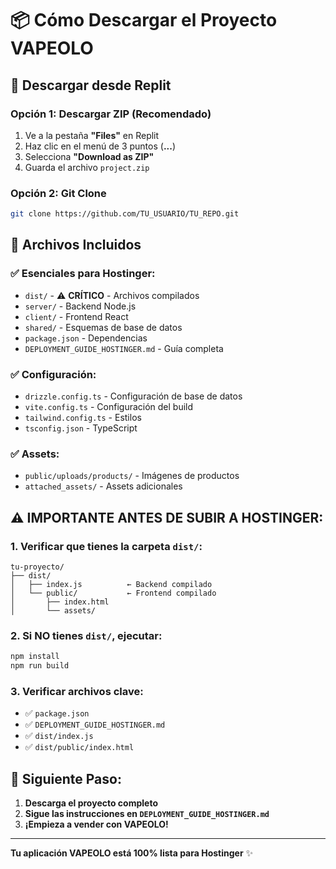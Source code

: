 # 📦 Cómo Descargar el Proyecto VAPEOLO

## 🔄 Descargar desde Replit

### Opción 1: Descargar ZIP (Recomendado)
1. Ve a la pestaña **"Files"** en Replit
2. Haz clic en el menú de 3 puntos (**...**)
3. Selecciona **"Download as ZIP"**
4. Guarda el archivo `project.zip`

### Opción 2: Git Clone
```bash
git clone https://github.com/TU_USUARIO/TU_REPO.git
```

## 📁 Archivos Incluidos

### ✅ Esenciales para Hostinger:
- `dist/` - ⚠️ **CRÍTICO** - Archivos compilados
- `server/` - Backend Node.js
- `client/` - Frontend React
- `shared/` - Esquemas de base de datos
- `package.json` - Dependencias
- `DEPLOYMENT_GUIDE_HOSTINGER.md` - Guía completa

### ✅ Configuración:
- `drizzle.config.ts` - Configuración de base de datos
- `vite.config.ts` - Configuración del build
- `tailwind.config.ts` - Estilos
- `tsconfig.json` - TypeScript

### ✅ Assets:
- `public/uploads/products/` - Imágenes de productos
- `attached_assets/` - Assets adicionales

## ⚠️ IMPORTANTE ANTES DE SUBIR A HOSTINGER:

### 1. Verificar que tienes la carpeta `dist/`:
```
tu-proyecto/
├── dist/
│   ├── index.js          ← Backend compilado
│   └── public/           ← Frontend compilado
│       ├── index.html
│       └── assets/
```

### 2. Si NO tienes `dist/`, ejecutar:
```bash
npm install
npm run build
```

### 3. Verificar archivos clave:
- ✅ `package.json`
- ✅ `DEPLOYMENT_GUIDE_HOSTINGER.md`
- ✅ `dist/index.js`
- ✅ `dist/public/index.html`

## 🚀 Siguiente Paso:
1. **Descarga el proyecto completo**
2. **Sigue las instrucciones en `DEPLOYMENT_GUIDE_HOSTINGER.md`**
3. **¡Empieza a vender con VAPEOLO!**

---
**Tu aplicación VAPEOLO está 100% lista para Hostinger** ✨